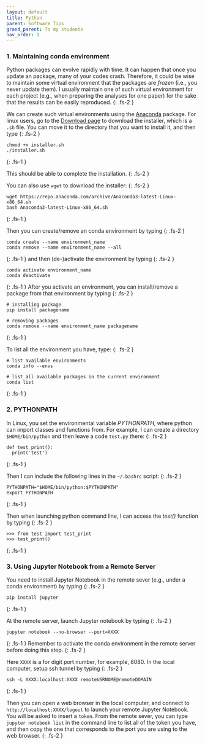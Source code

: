 ```yaml
---
layout: default
title: Python
parent: Software Tips
grand_parent: To my students
nav_order: 1
---
```


### 1. Maintaining conda environment

Python packages can evolve rapidly with time. It can happen that once you update an package, many of your codes crash. Therefore, it could be wise to maintain some virtual environment that the packages are *frozen* (i.e., you never update them). I usually maintain one of such virtual environment for each project (e.g., when preparing the analyses for one paper) for the sake that the results can be easily reproduced.
{: .fs-2 }

We can create such virtual environments using the [Anaconda](https://www.anaconda.com/) package. For linux users, go to the [Download page](https://www.anaconda.com/products/distribution#Downloads) to download the installer, which is a `.sh` file. You can move it to the directory that you want to install it, and then type
{: .fs-2 }

```
chmod +x installer.sh
./installer.sh
```
{: .fs-1 }

This should be able to complete the installation.
{: .fs-2 }

You can also use `wget` to download the installer:
{: .fs-2 }
```
wget https://repo.anaconda.com/archive/Anaconda3-latest-Linux-x86_64.sh
bash Anaconda3-latest-Linux-x86_64.sh
```
{: .fs-1 }

Then you can create/remove an conda environment by typing
{: .fs-2 }

```
conda create --name environment_name
conda remove --name environment_name --all
```
{: .fs-1 }
and then (de-)activate the environment by typing
{: .fs-2 }
```
conda activate environment_name
conda deactivate
```
{: .fs-1 }
After you activate an environment, you can install/remove a package from that environment by typing
{: .fs-2 }

```
# installing package
pip install packagename

# removing packages
conda remove --name environment_name packagename
```
{: .fs-1 }

To list all the environment you have, type:
{: .fs-2 }
```
# list available environments
conda info --envs

# list all available packages in the current environment
conda list
```
{: .fs-1 }

### 2. PYTHONPATH

In Linux, you set the environmental variable *PYTHONPATH*, where python can import classes and functions from. For example, I can create a directory `$HOME/bin/python` and then leave a code `test.py` there:
{: .fs-2 }

```
def test_print():
  print('test')

```
{: .fs-1 }

Then I can include the following lines in the `~/.bashrc` script:
{: .fs-2 }

```
PYTHONPATH="$HOME/bin/python:$PYTHONPATH"
export PYTHONPATH
```
{: .fs-1 }
 
Then when launching python command line, I can access the *test()* function by typing 
{: .fs-2 }

```
>>> from test import test_print
>>> test_print()

```
{: .fs-1 }


### 3. Using Jupyter Notebook from a Remote Server

You need to install Jupyter Notebook in the remote sever (e.g., under a conda environment) by typing
{: .fs-2 }

```
pip install jupyter
```
{: .fs-1 }

At the remote server, launch Jupyter notebook by typing
{: .fs-2 }

```
jupyter notebook --no-browser --port=XXXX
```
{: .fs-1 }
Remember to activate the conda environment in the remote server before doing this step.
{: .fs-2 }

Here `XXXX` is a for digit port number, for example, 8080.
In the local computer, setup ssh tunnel by typing
{: .fs-2 }

```
ssh -L XXXX:localhost:XXXX remoteUSRNAME@remoteDOMAIN
```
{: .fs-1 }

Then you can open a web browser in the local computer, and connect to `http://localhost:XXXX/logout` to launch your remote Jupyter Notebook. You will be asked to insert a `token`. From the remote sever, you can type `jupyter notebook list` in the command line to list all of the token you have, and then copy the one that corresponds to the port you are using to the web browser.
{: .fs-2 }
